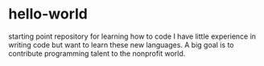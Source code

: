 # hello-world
starting point repository for learning how to code
I have little experience in writing code but want to learn these new languages.
A big goal is to contribute programming talent to the nonprofit world.
